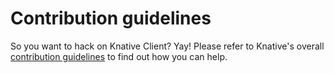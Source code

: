 # Contribution guidelines

So you want to hack on Knative Client? Yay! Please refer to Knative's overall
[contribution guidelines](https://github.com/knative/docs/blob/master/community/CONTRIBUTING.md)
to find out how you can help.
